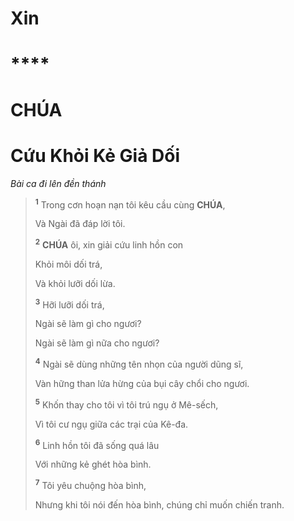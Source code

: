 # Xin

# ****

# CHÚA

# Cứu Khỏi Kẻ Giả Dối
*Bài ca đi lên đền thánh*

> <sup><b>1</b></sup> Trong cơn hoạn nạn tôi kêu cầu cùng **CHÚA**,
>
> Và Ngài đã đáp lời tôi.
>
> <sup><b>2</b></sup> **CHÚA** ôi, xin giải cứu linh hồn con
>
> Khỏi môi dối trá,
>
> Và khỏi lưỡi dối lừa.
>
> <sup><b>3</b></sup> Hỡi lưỡi dối trá,
>
> Ngài sẽ làm gì cho ngươi?
>
> Ngài sẽ làm gì nữa cho ngươi?
>
> <sup><b>4</b></sup> Ngài sẽ dùng những tên nhọn của người dũng sĩ,
>
> Vàn hững than lửa hừng của bụi cây chổi cho ngươi.
>
> <sup><b>5</b></sup> Khốn thay cho tôi vì tôi trú ngụ ở Mê-sếch,
>
> Vì tôi cư ngụ giữa các trại của Kê-đa.
>
> <sup><b>6</b></sup> Linh hồn tôi đã sống quá lâu
>
> Với những kẻ ghét hòa bình.
>
> <sup><b>7</b></sup> Tôi yêu chuộng hòa bình,
>
> Nhưng khi tôi nói đến hòa bình, chúng chỉ muốn chiến tranh.